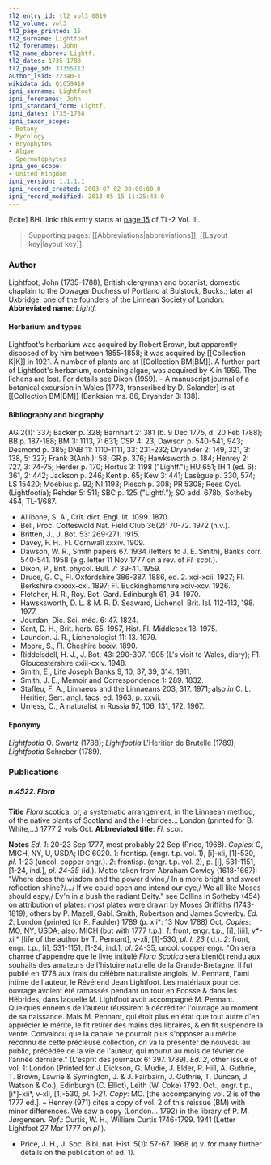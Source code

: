 ```yaml
---
tl2_entry_id: tl2_vol3_0019
tl2_volume: vol3
tl2_page_printed: 15
tl2_surname: Lightfoot
tl2_forenames: John
tl2_name_abbrev: Lightf.
tl2_dates: 1735-1788
tl2_page_id: 33355112
author_lsid: 22340-1
wikidata_id: Q1659410
ipni_surname: Lightfoot
ipni_forenames: John
ipni_standard_form: Lightf.
ipni_dates: 1735-1788
ipni_taxon_scope: 
- Botany
- Mycology
- Bryophytes
- Algae
- Spermatophytes
ipni_geo_scope: 
- United Kingdom
ipni_version: 1.1.1.1
ipni_record_created: 2003-07-02 00:00:00.0
ipni_record_modified: 2013-05-15 11:25:43.0
---
```



 [!cite] BHL link: this entry starts at [page 15](https://www.biodiversitylibrary.org/page/33355112) of TL-2 Vol. III.
> Supporting pages: [[Abbreviations|abbreviations]], [[Layout key|layout key]].

### Author

Lightfoot, John (1735-1788), British clergyman and botanist; domestic chaplain to the Dowager Duchess of Portland at Bulstock, Bucks.; later at Uxbridge; one of the founders of the Linnean Society of London. 
**Abbreviated name**: *Lightf.*

#### Herbarium and types

Lightfoot's herbarium was acquired by Robert Brown, but apparently disposed of by him between 1855-1858; it was acquired by [[Collection K|K]] in 1921. A number of plants are at [[Collection BM|BM]]. A further part of Lightfoot's herbarium, containing algae, was acquired by K in 1959. The lichens are lost. For details see Dixon (1959). – A manuscript journal of a botanical excursion in Wales \[1773, transcribed by D. Solander\] is at [[Collection BM|BM]] (Banksian ms. 86, Dryander 3: 138).

#### Bibliography and biography

AG 2(1): 337; Backer p. 328; Barnhart 2: 381 (b. 9 Dec 1775, d. 20 Feb 1788); BB p. 187-188; BM 3: 1113, 7: 631; CSP 4: 23; Dawson p. 540-541, 943; Desmond p. 385; DNB 11: 1110-1111, 33: 231-232; Dryander 2: 149, 321, 3: 138, 5: 327; Frank 3(Anh.): 58; GR p. 376; Hawksworth p. 184; Henrey 2: 727, 3: 74-75; Herder p. 170; Hortus 3: 1198 ("Lightf."); HU 651; IH 1 (ed. 6): 361, 2: 442; Jackson p. 246; Kent p. 65; Kew 3: 441; Lasègue p. 330, 574; LS 15420; Moebius p. 92; NI 1193; Plesch p. 308; PR 5308; Rees Cycl. (Lightfootia); Rehder 5: 511; SBC p. 125 ("Lightf."); SO add. 678b; Sotheby 454; TL-1/687.
- Allibone, S. A., Crit. dict. Engl. lit. 1099. 1870.
- Bell, Proc. Cotteswold Nat. Field Club 36(2): 70-72. 1972 (n.v.).
- Britten, J., J. Bot. 53: 269-271. 1915.
- Davey, F. H., Fl. Cornwall xxxiv. 1909.
- Dawson, W. R., Smith papers 67. 1934 (letters to J. E. Smith), Banks corr. 540-541. 1958 (e.g. letter 11 Nov 1777 on a rev. of *Fl. scot.*).
- Dixon, P., Brit. phycol. Bull. 7: 39-41. 1959.
- Druce, G. C., Fl. Oxfordshire 386-387. 1886, ed. 2. xci-xcii. 1927; Fl. Berkshire cxxxix-cxl. 1897; Fl. Buckinghamshire xciv-xcv. 1926.
- Fletcher, H. R., Roy. Bot. Gard. Edinburgh 61, 94. 1970.
- Hawsksworth, D. L. & M. R. D. Seaward, Lichenol. Brit. Isl. 112-113, 198. 1977.
- Jourdan, Dic. Sci. méd. 6: 47. 1824.
- Kent, D. H., Brit. herb. 65. 1957, Hist. Fl. Middlesex 18. 1975.
- Laundon. J. R., Lichenologist 11: 13. 1979.
- Moore, S., Fl. Cheshire lxxxv. 1890.
- Riddelsdell, H. J., J. Bot. 43: 290-307. 1905 (L's visit to Wales, diary); F1. Gloucestershire cxiii-cxiv. 1948.
- Smith, E., Life Joseph Banks 9, 10, 37, 39, 314. 1911.
- Smith, J. E., Memoir and Correspondence 1: 289. 1832.
- Stafleu, F. A., Linnaeus and the Linnaeans 203, 317. 1971; also *in* C. L. Héritier, Sert. angl. facs. ed. 1963, p. xxvii.
- Urness, C., A naturalist in Russia 97, 106, 131, 172. 1967.

#### Eponymy

*Lightfootia* O. Swartz (1788); *Lightfootia* L'Heritier de Brutelle (1789); *Lightfootia* Schreber (1789).

### Publications

##### n.4522. Flora

**Title**
*Flora* scotica: or, a systematic arrangement, in the Linnaean method, of the native plants of Scotland and the Hebrides... London (printed for B. White,...) 1777 2 vols Oct.
**Abbreviated title**: *Fl. scot.*

**Notes**
*Ed. 1*: 20-23 Sep 1777, most probably 22 Sep (Price, 1968). *Copies*: G, MICH, NY, U, USDA; IDC 6020.
*1*: frontisp. (engr. t.p. vol. 1), \[i\]-xli, \[1\]-530, *pl*. 1-23 (uncol. copper engr.).
*2*: frontisp. (engr. t.p. vol. 2), p. \[i\], 531-1151, \[1-24, ind.\], *pl. 24-35* (id.).
Motto taken from Abraham Cowley (1618-1667): "Where does the wisdom and the power divine,/ In a more bright and sweet reflection shine?/.../ If we could open and intend our eye,/ We all like Moses should espy,/ Ev'n in a bush the radiant Deity." see Collins in Sotheby (454) on attribution of plates: most plates were drawn by Moses Griffiths (1743-1819), others by P. Mazell, Gabl. Smith, Robertson and James Sowerby.
*Ed. 2*: London (printed for R. Faulder) 1789 (p. xii\*: 13 Nov 1788) Oct. *Copies*: MO, NY, USDA; also: MICH (but with 1777 t.p.).
*1*: front, engr. t.p., \[i\], \[iii\], v\*-xii\* \[life of the author by T. Pennant\], v-xli, \[1\]-530, *pl. I.*
*23* (id.).
*2*: front, engr. t.p., \[i\], 531-1151, \[1-24, ind.\], *pl*. 24-35, uncol. copper engr.
"On sera charmé d'appendre que le livre intitulé *Flora Scotica* sera bientôt rendu aux souhaits des amateurs de l'histoire naturelle de la Grande-Bretagne. Il fut publié en 1778 aux frais du célèbre naturaliste anglois, M. Pennant, l'ami intime de l'auteur, le Révérend Jean Lightfoot. Les matériaux pour cet ouvrage avoient été ramassés pendant un tour en Ecosse & dans les Hébrides, dans laquelle M. Lightfoot avoit accompagné M. Pennant.
Quelques ennemis de l'auteur réussirent à décréditer l'ouvrage au moment de sa naissance.
Mais M. Pennant, qui étoit plus en état que tout autre d'en apprécier le mérite, le fit retirer des mains des libraires, & en fit suspendre la vente. Convaincu que la cabale ne pourroit plus s'opposer au mérite reconnu de cette précieuse collection, on va la présenter de nouveau au public, précédée de la vie de l'auteur, qui mourut au mois de février de l'année dernière." (L'esprit des journaux 6: 397. 1789).
*Ed. 2*, other issue of vol. 1: London (Printed for J. Dickson, G. Mudie, J. Elder, P. Hill, A. Guthrie, T. Brown, Lawrie & Symington, J. & J. Fairbairn, J. Guthrie, T. Duncan, J. Watson & Co.), Edinburgh (C. Elliot), Leith (W. Coke) 1792. Oct., engr. t.p., \[i\*\]-xii\*, v-xli, \[1\]-530, *pl. 1-21. Copy*: MO. \[the accompanying vol. 2 is of the 1777 ed.\]. – Henrey (971) cites a copy of vol. 2 of this reissue (BM) with minor differences. We saw a copy (London... 1792) in the library of P. M. Jørgensen.
*Ref*.: Curtis, W. H., William Curtis 1746-1799. 1941 (Letter Lightfoot 27 Mar 1777 on *pl.*).
- Price, J. H., J. Soc. Bibl. nat. Hist. 5(1): 57-67. 1968 (q.v. for many further details on the publication of ed. 1).

